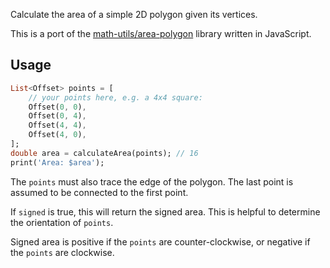 Calculate the area of a simple 2D polygon given its vertices.

This is a port of the [math-utils/area-polygon](https://github.com/math-utils/area-polygon)
library written in JavaScript.

## Usage

```dart
List<Offset> points = [
    // your points here, e.g. a 4x4 square:
    Offset(0, 0),
    Offset(0, 4),
    Offset(4, 4),
    Offset(4, 0),
];
double area = calculateArea(points); // 16
print('Area: $area');
```

The `points` must also trace the edge of the polygon.
The last point is assumed to be connected to the first point.

If `signed` is true, this will return the signed area.
This is helpful to determine the orientation of `points`.

Signed area is positive if the `points` are counter-clockwise,
or negative if the `points` are clockwise.
